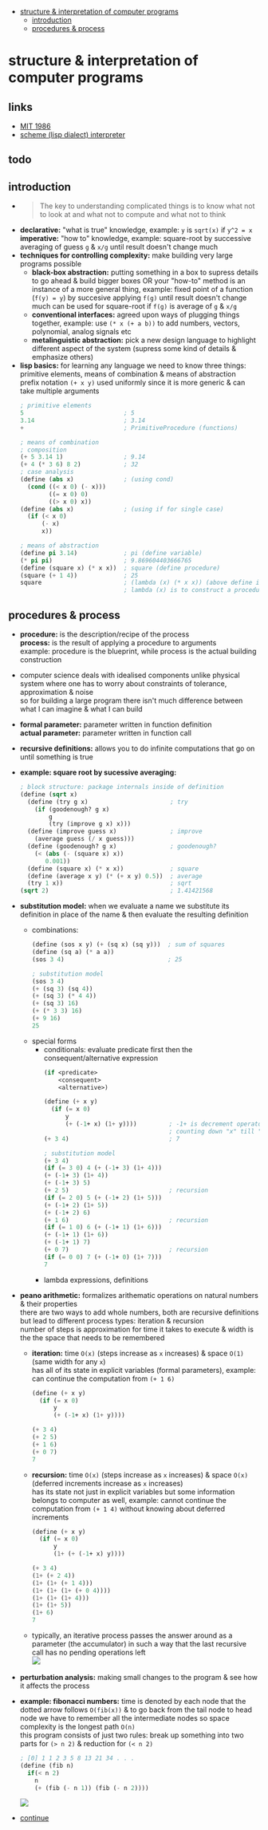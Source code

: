- [structure \& interpretation of computer programs](#structure--interpretation-of-computer-programs)
  - [introduction](#introduction)
  - [procedures \& process](#procedures--process)

# structure & interpretation of computer programs

## links  <!-- omit from toc -->
- [MIT 1986](https://www.youtube.com/playlist?list=PLE18841CABEA24090)
- [scheme (lisp dialect) interpreter](https://inst.eecs.berkeley.edu/~cs61a/fa14/assets/interpreter/scheme.html)

## todo  <!-- omit from toc -->

## introduction
- > The key to understanding complicated things is to know what not to look at and what not to compute and what not to think
- **declarative:** "what is true" knowledge, example: `y` is `sqrt(x)` if `y^2 = x`  
**imperative:** "how to" knowledge, example: square-root by successive averaging of guess `g` & `x/g` until result doesn't change much
- **techniques for controlling complexity:** make building very large programs possible
  - **black-box abstraction:** putting something in a box to supress details to go ahead & build bigger boxes OR your "how-to" method is an instance of a more general thing, example: fixed point of a function (`f(y) = y`) by succesive applying `f(g)` until result doesn't change much can be used for square-root if `f(g)` is average of `g` & `x/g`
  - **conventional interfaces:** agreed upon ways of plugging things together, example: use `(* x (+ a b))` to add numbers, vectors, polynomial, analog signals etc
  - **metalinguistic abstraction:** pick a new design language to highlight different aspect of the system (supress some kind of details & emphasize others)
- **lisp basics:** for learning any language we need to know three things: primitive elements, means of combination & means of abstraction  
prefix notation `(+ x y)` used uniformly since it is more generic & can take multiple arguments
  ```lisp
  ; primitive elements
  5                            ; 5
  3.14                         ; 3.14
  +                            ; PrimitiveProcedure (functions)

  ; means of combination
  ; composition
  (+ 5 3.14 1)                 ; 9.14
  (+ 4 (* 3 6) 8 2)            ; 32
  ; case analysis
  (define (abs x)              ; (using cond)
    (cond ((< x 0) (- x)))
          ((= x 0) 0)
          ((> x 0) x))
  (define (abs x)              ; (using if for single case)
    (if (< x 0)
        (- x)
        x))

  ; means of abstraction
  (define pi 3.14)             ; pi (define variable)
  (* pi pi)                    ; 9.869604403666765
  (define (square x) (* x x))  ; square (define procedure)
  (square (+ 1 4))             ; 25
  square                       ; (lambda (x) (* x x)) (above define is syntactic sugar for this)
                               ; lambda (x) is to construct a procedure with argument x
  ```

## procedures & process
- **procedure:** is the description/recipe of the process  
**process:** is the result of applying a procedure to arguments  
example: procedure is the blueprint, while process is the actual building construction
- computer science deals with idealised components unlike physical system where one has to worry about constraints of tolerance, approximation & noise  
so for building a large program there isn't much difference between what I can imagine & what I can build
- **formal parameter:** parameter written in function definition  
**actual parameter:** parameter written in function call
- **recursive definitions:** allows you to do infinite computations that go on until something is true
- **example: square root by sucessive averaging:**
  ```lisp
  ; block structure: package internals inside of definition
  (define (sqrt x)
    (define (try g x)                       ; try
      (if (goodenough? g x)
          g
          (try (improve g x) x)))
    (define (improve guess x)               ; improve
      (average guess (/ x guess)))
    (define (goodenough? g x)               ; goodenough?
      (< (abs (- (square x) x))
         0.001))
    (define (square x) (* x x))             ; square
    (define (average x y) (* (+ x y) 0.5))  ; average
    (try 1 x))                              ; sqrt
  (sqrt 2)                                  ; 1.41421568
  ```
- **substitution model:** when we evaluate a name we substitute its definition in place of the name & then evaluate the resulting definition
  - combinations:
    ```lisp
    (define (sos x y) (+ (sq x) (sq y)))  ; sum of squares
    (define (sq a) (* a a))
    (sos 3 4)                             ; 25

    ; substitution model
    (sos 3 4)
    (+ (sq 3) (sq 4))
    (+ (sq 3) (* 4 4))
    (+ (sq 3) 16)
    (+ (* 3 3) 16)
    (+ 9 16)
    25
    ```
  - special forms
    - conditionals: evaluate predicate first then the consequent/alternative expression
      ```lisp
      (if <predicate>
          <consequent>
          <alternative>)
      ```
      ```lisp
      (define (+ x y)
        (if (= x 0)
            y
            (+ (-1+ x) (1+ y))))         ; -1+ is decrement operator & 1+ is the increment operator
                                         ; counting down "x" till "y" is the sum
      (+ 3 4)                            ; 7

      ; substitution model
      (+ 3 4)
      (if (= 3 0) 4 (+ (-1+ 3) (1+ 4)))
      (+ (-1+ 3) (1+ 4))
      (+ (-1+ 3) 5)
      (+ 2 5)                            ; recursion
      (if (= 2 0) 5 (+ (-1+ 2) (1+ 5)))
      (+ (-1+ 2) (1+ 5))
      (+ (-1+ 2) 6)
      (+ 1 6)                            ; recursion
      (if (= 1 0) 6 (+ (-1+ 1) (1+ 6)))
      (+ (-1+ 1) (1+ 6))
      (+ (-1+ 1) 7)
      (+ 0 7)                            ; recursion
      (if (= 0 0) 7 (+ (-1+ 0) (1+ 7)))
      7
      ```
    - lambda expressions, definitions
- **peano arithmetic:** formalizes arithematic operations on natural numbers & their properties  
there are two ways to add whole numbers, both are recursive definitions but lead to different process types: iteration & recursion  
number of steps is approximation for time it takes to execute & width is the the space that needs to be remembered
  - **iteration:** time `O(x)` (steps increase as `x` increases) & space `O(1)` (same width for any `x`)  
  has all of its state in explicit variables (formal parameters), example: can continue the computation from `(+ 1 6)`  
    ```lisp
    (define (+ x y)
      (if (= x 0)
          y
          (+ (-1+ x) (1+ y))))

    (+ 3 4)
    (+ 2 5)
    (+ 1 6)
    (+ 0 7)
    7
    ```
  - **recursion:** time `O(x)` (steps increase as `x` increases) & space `O(x)` (deferred increments increase as `x` increases)  
  has its state not just in explicit variables but some information belongs to computer as well, example: cannot continue the computation from `(+ 1 4)` without knowing about deferred increments
    ```lisp
    (define (+ x y)
      (if (= x 0)
          y
          (1+ (+ (-1+ x) y))))

    (+ 3 4)
    (1+ (+ 2 4))
    (1+ (1+ (+ 1 4)))
    (1+ (1+ (1+ (+ 0 4))))
    (1+ (1+ (1+ 4)))
    (1+ (1+ 5))
    (1+ 6)
    7
    ```
  - typically, an iterative process passes the answer around as a parameter (the accumulator) in such a way that the last recursive call has no pending operations left  
  ![](media/programming/recursion_vs_iteration.png)
- **perturbation analysis:** making small changes to the program & see how it affects the process
- **example: fibonacci numbers:** time is denoted by each node that the dotted arrow follows `O(fib(x))` & to go back from the tail node  to head node we have to remember all the intermediate nodes so space complexity is the longest path `O(n)`  
this program consists of just two rules: break up something into two parts for `(> n 2)` & reduction for `(< n 2)`
  ```lisp
  ; [0] 1 1 2 3 5 8 13 21 34 . . .
  (define (fib n)
    if(< n 2)
      n
      (+ (fib (- n 1)) (fib (- n 2))))
  ```  
  ![](media/programming/fibonacci.png)



- [continue](https://youtu.be/V_7mmwpgJHU?list=PLE18841CABEA24090&t=2834)